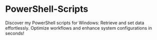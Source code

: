 # PowerShell-Scripts
Discover my PowerShell scripts for Windows: Retrieve and set data effortlessly. Optimize workflows and enhance system configurations in seconds!
